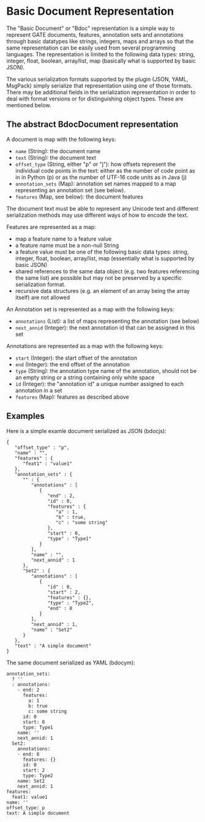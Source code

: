 # Basic Document Representation

The "Basic Document" or "Bdoc" representation is a simple way to represent GATE documents, features, annotation sets and annotations
through basic datatypes like strings, integers, maps and arrays so that the same representation can be easily used 
from several programming languages. The representation is limited to the following data types: string, integer, float, boolean, array/list, map (basically what is supported by basic JSON). 

The various serialization formats supported by the plugin (JSON, YAML, MsgPack) simply serialize that representation using
one of those formats. There may be additional fields in the serialization representation in order to deal with format versions
or for distinguishing object types. These are mentioned below.


## The abstract BdocDocument representation 

A document is map with the following keys:

* `name` (String): the document name
* `text` (String): the document text 
* `offset_type` (String, either "p" or "j"): how offsets represent the individual code points in the text: either as the number of code point as in in Python (p) or as the number of UTF-16 code units as in Java (j)
* `annotation_sets` (Map): annotation set names mapped to a map representing an annotation set (see below). 
* `features` (Map, see below): the document features 

The document text must be able to represent any Unicode text and different serialization methods may use different ways of how to encode the text. 

Features are represented as a map:

* map a feature name to a feature value
* a feature name must be a non-null String
* a feature value must be one of the following basic data types: string, integer, float, boolean, array/list, map (essentially what is supported by basic JSON)
* shared references to the same data object (e.g. two features referencing the same list) are possible but may not be preserved by a specific serialization format. 
* recursive data structures (e.g. an element of an array being the array itself) are not allowed 

An Annotation set is represented as a map with the following keys:

* `annotations` (List): a list of maps representing the annotation (see below)
* `next_annid` (Integer): the next annotation id that can be assigned in this set


Annotations are represented as a map with the following keys:

* `start` (Integer):  the start offset of the annotation
* `end` (Integer): the end offset of the annotation
* `type` (String): the annotation type name of the annotation, should not be an empty string or a string containing only white space
* `id` (Integer): the "annotation id" a unique number assigned to each annotation in a set
* `features` (Map): features as described above

## Examples

Here is a simple examle document serialized as JSON (bdocjs):

```
{
   "offset_type" : "p",
   "name" : "",
   "features" : {
      "feat1" : "value1"
   },
   "annotation_sets" : {
      "" : {
         "annotations" : [
            {
               "end" : 2,
               "id" : 0,
               "features" : {
                  "a" : 1,
                  "b" : true,
                  "c" : "some string"
               },
               "start" : 0,
               "type" : "Type1"
            }
         ],
         "name" : "",
         "next_annid" : 1
      },
      "Set2" : {
         "annotations" : [
            {
               "id" : 0,
               "start" : 2,
               "features" : {},
               "type" : "Type2",
               "end" : 8
            }
         ],
         "next_annid" : 1,
         "name" : "Set2"
      }
   },
   "text" : "A simple document"
}
```

The same document serialized as YAML (bdocym):

```
annotation_sets:
  ? ''
  : annotations:
    - end: 2
      features:
        a: 1
        b: true
        c: some string
      id: 0
      start: 0
      type: Type1
    name: ''
    next_annid: 1
  Set2:
    annotations:
    - end: 8
      features: {}
      id: 0
      start: 2
      type: Type2
    name: Set2
    next_annid: 1
features:
  feat1: value1
name: ''
offset_type: p
text: A simple document
```


